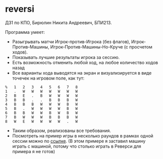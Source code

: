 # reversi

ДЗ1 по КПО, Бирюлин Никита Андреевич, БПИ213.

Программа умеет:

* Разыгрывать матчи Игрок-против-Игрока (без флагов), Игрок-Против-Машины, Игрок-Против-Машины-Но-Круче (с просчетом ходов).
* Показывать лучшие результаты игрока за сессию.
* Есть возможность отменить любой ход, на любое количество ходов назад
* Все варианты хода выводятся на экран и визуализируется в виде точечек на игровом поле, как тут:

```
%	1	2	3	4	5	6	7	8
1	.	W	W	W	W	W	W	W	
2	B	E	.	B	W	W	W	W	
3	B	B	.	.	B	B	B	W	
4	B	B	B	W	W	W	B	W	
5	B	.	W	W	W	W	B	W	
6	B	B	W	W	B	W	B	W	
7	B	W	W	W	B	B	B	W	
8	W	E	W	W	W	W	.	W
```

* Таким образом, реализованы все требования.
* Посмотреть на пример игры в несколько раундов в рамках одной сессии можно по [ссылке](https://gist.github.com/keddad/bb75402df2636271afb2bf28b46b3677). (В этом примере я заставил машину
  играть с машиной, потому что столько играть в Реверси для примера я не готов)